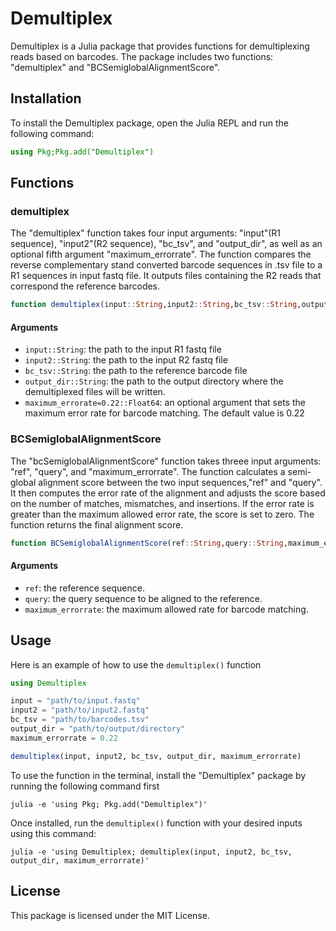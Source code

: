# Demultiplex
Demultiplex is a Julia package that provides functions for demultiplexing reads based on barcodes. The package includes two functions: "demultiplex" and "BCSemiglobalAlignmentScore".
## Installation
To install the Demultiplex package, open the Julia REPL and run the following command:
```Julia
using Pkg;Pkg.add("Demultiplex")
```
## Functions
### demultiplex
The "demultiplex" function takes four input arguments: "input"(R1 sequence), "input2"(R2 sequence), "bc_tsv", and "output_dir", as well as an optional fifth argument "maximum_errorrate". The function compares the reverse complementary stand converted barcode sequences in .tsv file  to a R1 sequences in input fastq file. It outputs files containing the R2 reads that correspond the reference barcodes.
```julia
function demultiplex(input::String,input2::String,bc_tsv::String,output_dir::String,maximum_errorrate=0.22::Float64)
```

#### Arguments
* `input::String`: the path to the input R1 fastq file
* `input2::String`: the path to the input R2 fastq file
* `bc_tsv::String`: the path to the reference barcode file
* `output_dir::String`: the path to the output directory where the demultiplexed files will be written.
* `maximum_errorate=0.22::Float64`: an optional argument that sets the maximum error rate for barcode matching. The default value is 0.22

### BCSemiglobalAlignmentScore
The "bcSemiglobalAlignmentScore" function takes threee input arguments: "ref", "query", and "maximum_errorrate". The function calculates a semi-global alignment score between the two input sequences,"ref" and "query". It then computes the error rate of the alignment and adjusts the score based on the number of matches, mismatches, and insertions. If the error rate is greater than the maximum allowed error rate, the score is set to zero. The function returns the final alignment score.

```julia
function BCSemiglobalAlignmentScore(ref::String,query::String,maximum_errorrate::Float64)
```
#### Arguments
* `ref`: the reference sequence.
* `query`: the query sequence to be aligned to the reference.
* `maximum_errorrate`: the maximum allowed rate for barcode matching.

## Usage
Here is an example of how to use the `demultiplex()` function
```julia
using Demultiplex

input = "path/to/input.fastq"
input2 = "path/to/input2.fastq"
bc_tsv = "path/to/barcodes.tsv"
output_dir = "path/to/output/directory"
maximum_errorrate = 0.22

demultiplex(input, input2, bc_tsv, output_dir, maximum_errorrate)
```
To use the function in the terminal, install the "Demultiplex" package by running the following command first
```
julia -e 'using Pkg; Pkg.add("Demultiplex")'
```
Once installed, run the `demultiplex()` function with your desired inputs using this command:
```
julia -e 'using Demultiplex; demultiplex(input, input2, bc_tsv, output_dir, maximum_errorrate)'
```

## License
This package is licensed under the MIT License.

